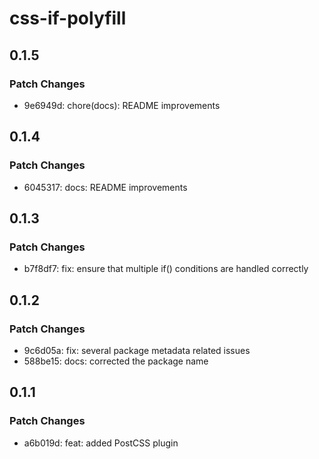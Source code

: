 # css-if-polyfill

## 0.1.5

### Patch Changes

- 9e6949d: chore(docs): README improvements

## 0.1.4

### Patch Changes

- 6045317: docs: README improvements

## 0.1.3

### Patch Changes

- b7f8df7: fix: ensure that multiple if() conditions are handled correctly

## 0.1.2

### Patch Changes

- 9c6d05a: fix: several package metadata related issues
- 588be15: docs: corrected the package name

## 0.1.1

### Patch Changes

- a6b019d: feat: added PostCSS plugin
